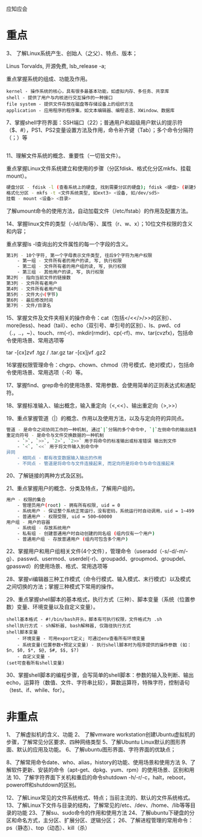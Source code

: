 应知应会

# 重点 #


3、	了解Linux系统产生、创始人（之父）、特点、版本；


Linus Torvalds, 开源免费, lsb_release -a;

重点掌握系统的组成、功能及作用。

```
kernel - 操作系统的核心，具有很多最基本功能，如虚拟内存、多任务、共享库
shell - 提供了用户与内核进行交互操作的一种接口
file system - 提供文件存放在磁盘等存储设备上的组织方法
application - 应用程序的程序集，如文本编辑器、编程语言、XWindow、数据库
```

7、掌握shell字符界面：SSH端口（22）；普通用户和超级用户默认的提示符（$、#），PS1、PS2变量设置方法及作用，命令补齐键（Tab）；多个命令分隔符（；）等


```

```


11、理解文件系统的概念、重要性（一切皆文件）。


重点掌握Linux文件系统建立和使用的步骤（分区fdisk、格式化分区mkfs、挂载mount）。

```sh
硬盘分区 - fdisk -l (查看系统上的硬盘, 找到需要分区的硬盘); fdisk <硬盘> (新建分区, 设置分区类型, 保存分区)
格式化分区 - mkfs -t <文件系统类型, 如ext3> <设备, 如/dev/sd5>
挂载 - mount <设备> <目录>
```

了解umount命令的使用方法，自动加载文件（/etc/fstab）的作用及配置方法。


14、掌握linux文件的类型（-/d/l/b/等）、属性（r、w、x）；10位文件权限的含义和内容；


重点掌握ls -l查询出的文件属性的每一个字段的含义。

```sh
第1列 - 10个字符, 第一个字母表示文件类型, 往后9个字符为用户权限
	- 第一组 - 文件所有者的用户的读, 写, 执行权限
	- 第二组 - 文件所有者的用户组的读, 写, 执行权限
	- 第三组 - 其他用户的读, 写, 执行权限
第2列 - 指向当前文件的链接数
第3列 - 文件所有者用户
第4列 - 文件所有者用户组
第5列 - 文件大小(字节)
第6列 - 最后修改时间
第7列 - 文件/目录名
```

15、掌握文件及文件夹相关的操作命令：cat（包括</<</>/>>的区别）、more(less)、head（tail）、echo（双引号、单引号的区别）、ls、pwd、cd（.，..，~）、touch、rm(-r)、mkdir(rmdir)、cp(-rf)、mv、tar(cvzfx)，包括命令使用场景、常用选项等

tar -[cx]zvf .tgz / .tar.gz
tar -[cx]jvf .gz2


16掌握权限管理命令：chgrp、chown、chmod（符号模式、绝对模式），包括命令使用场景、常用选项（-R）等。

17、掌握find、grep命令的使用场景、常用参数、会使用简单的正则表达式和通配符。

18、掌握标准输入、输出概念，输入重定向（<,<<）、输出重定向（>,>>）

19、重点掌握管道（|）的概念、作用以及使用方法，以及与定向符的异同点。

```sh
管道 - 是命令之间协同工作的一种机制, 通过`|`分隔的多个命令中, `|`左侧命令的输出结果作为`|`右侧命令的输入
重定向符号 - 是命令与文件交换数据的一种机制
	- `>`, `>>`, `2>`, `2>>` 用于将命令的标准输出或标准错误 输出到文件
	- `<`, `<<` 用于将文件输入到命令中
异同
	- 相同点 - 都有改变数据输入输出的作用
	- 不同点 - 管道是将命令与文件连接起来, 而定向符是将命令与命令连接起来
```

20、了解链接的两种方式及区别。

21、重点掌握用户的概念、分类及特点，了解用户组的。

```sh
用户 - 权限的集合
	- 管理员用户(root) - 拥有所有权限, uid = 0 
	- 系统用户 - 保证整个系统正常运行，没有密码，系统运行时自动调用，uid = 1~499
	- 普通用户 - 权限受限, uid = 500~60000
用户组 - 用户的容器
	- 系统组 - 存放系统用户
	- 私有组 - 创建普通用户时自动创建的同名组 (组内仅有一个用户)
	- 普通用户组 - 存放普通用户 (组内可包含多个用户)
```

22、掌握用户和用户组相关文件(4个文件），管理命令（useradd（-s/-d/-m/-g）、passwd、usermod、userdel(-r)、groupadd、groupmod、groupdel、gpasswd）的使用场景、格式、常用选项等

28、掌握vi编辑器三种工作模式（命令行模式、输入模式、末行模式）以及模式之间切换的方法；掌握三种模式下常用的操作。

29、重点掌握shell脚本的基本格式，执行方式（三种）、脚本变量（系统（位置参数）变量、环境变量以及自定义变量）。

```
shell基本格式 - #!/bin/bash开头，脚本有可执行权限，文件格式为 .sh
shell执行方式 - sh解析器, bash解释器, 仅路径执行方式
shell脚本变量
	- 环境变量 - 可用export定义; 可通过env查看所有环境变量
	- 系统变量(位置参数+预定义变量) - 执行shell脚本时为程序提供的操作参数 (如：$n, $0, $*, $@, $#, $$, $?)
	- 自定义变量 - 
(set可查看所有shell变量)
```

30、掌握shell脚本的编程步骤，会写简单的shell脚本：参数的输入及判断、输出echo，运算符（数值、文件、字符串比较），算数运算符，特殊字符，控制语句（test、if、while、for）。


# 非重点 #

1、	了解虚拟机的含义、功能
2、	了解vmware workstation创建Ubuntu虚拟机的步骤，了解常见分区要求、四种网络类型
5、了解Ubuntu Linux默认的图形界面、默认的应用及功能。
6、了解ubuntu图形界面、字符界面的优缺点；

8、了解常用命令date、who、alias，history的功能、使用场景和使用方法
9、了解软件更新、安装的命令（apt-get、dpkg、yum、rpm）的使用场景、区别和用法
10、了解字符界面下关机和重启的命令shutdown -h/-r/-c，halt，reboot，poweroff和shutdown的区别。

12、了解Linux常见的文件系统格式、特点；当前主流的、默认的文件系统格式。
13、了解Linux下文件与目录的结构，了解常见的/etc、/dev、/home、/lib等等目录的功能
23、了解su、sudo命令的作用和使用方法
24、了解ubuntu下硬盘的分区和命名方式，主分区、扩展分区、逻辑分区；
26、了解进程管理的常用命令：ps（静态）、top（动态）、kill（杀）


